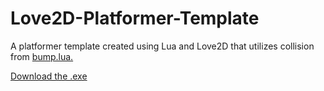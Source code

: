 # Love2D-Platformer-Template
A platformer template created using Lua and Love2D that utilizes collision from <a href='https://github.com/kikito/bump.lua'>bump.lua.</a>

<a href="https://drive.google.com/file/d/0B2tEJpz9c1gLeW41RVNxenY2UFE/view?usp=sharing">Download the .exe</a>
